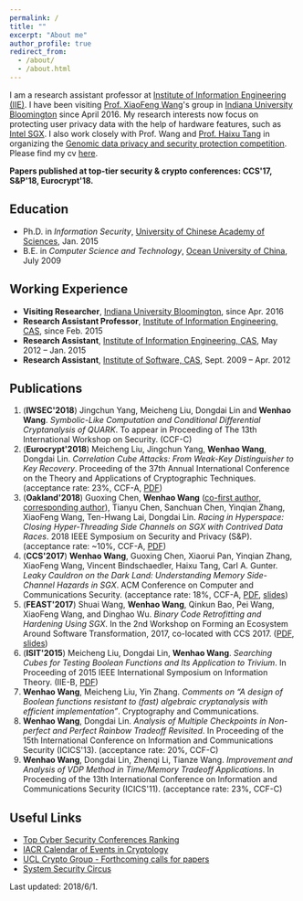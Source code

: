 ```yaml
---
permalink: /
title: ""
excerpt: "About me"
author_profile: true
redirect_from: 
  - /about/
  - /about.html
---
```

I am a research assistant professor at [Institute of Information Engineering (IIE)](http://www.iie.ac.cn/). I have been visiting [Prof. XiaoFeng Wang](https://www.informatics.indiana.edu/xw7/)'s group in [Indiana University Bloomington](https://www.indiana.edu/) since April 2016. My research interests now focus on protecting user privacy data with the help of hardware features, such as [Intel SGX](https://software.intel.com/en-us/sgx). I also work closely with Prof. Wang and [Prof. Haixu Tang](https://www.informatics.indiana.edu/hatang/) in organizing the [Genomic data privacy and security protection competition](http://www.humangenomeprivacy.org/2017/). Please find my cv [here](https://heartever.github.io/files/cv.pdf). 

**Papers published at top-tier security & crypto conferences: CCS'17, S&P'18, Eurocrypt'18.**

Education
------
* Ph.D. in _Information Security_, <ins>University of Chinese Academy of Sciences</ins>, Jan. 2015
* B.E. in _Computer Science and Technology_, <ins>Ocean University of China</ins>, July 2009

Working Experience
------
* **Visiting Researcher**, <ins>Indiana University Bloomington</ins>, since Apr. 2016
* **Research Assistant Professor**, <ins>Institute of Information Engineering, CAS</ins>, since Feb. 2015
* **Research Assistant**, <ins>Institute of Information Engineering, CAS</ins>, May 2012 – Jan. 2015
* **Research Assistant**, <ins>Institute of Software, CAS</ins>, Sept. 2009 – Apr. 2012

Publications
------
1. (**IWSEC'2018**) Jingchun Yang, Meicheng Liu, Dongdai Lin and **Wenhao Wang**. _Symbolic-Like Computation and Conditional Differential Cryptanalysis of QUARK_. To appear in Proceeding of The 13th International Workshop on Security. (CCF-C)
1. (**Eurocrypt'2018**) Meicheng Liu, Jingchun Yang, **Wenhao Wang**, Dongdai Lin. _Correlation Cube Attacks: From Weak-Key Distinguisher to Key Recovery_. Proceeding of the 37th Annual International Conference on the Theory and Applications of Cryptographic Techniques. (acceptance rate: 23%, CCF-A, [PDF](https://heartever.github.io/files/correlation.pdf))
1. (**Oakland'2018**) Guoxing Chen, **Wenhao Wang** (<ins>co-first author, corresponding author</ins>), Tianyu Chen, Sanchuan Chen, Yinqian Zhang, XiaoFeng Wang, Ten-Hwang Lai, Dongdai Lin. _Racing in Hyperspace: Closing Hyper-Threading Side Channels on SGX with Contrived Data Races_. 2018 IEEE Symposium on Security and Privacy (S&P). (acceptance rate: ~10%, CCF-A, [PDF](https://heartever.github.io/files/racing.pdf))
1. (**CCS'2017**) **Wenhao Wang**, Guoxing Chen, Xiaorui Pan, Yinqian Zhang, XiaoFeng Wang, Vincent Bindschaedler, Haixu Tang, Carl A. Gunter. _Leaky Cauldron on the Dark Land: Understanding Memory Side-Channel Hazards in SGX_. ACM Conference on Computer and Communications Security. (acceptance rate: 18%, CCF-A, [PDF](https://heartever.github.io/files/leaky.pdf), [slides](https://heartever.github.io/files/leaky_slides.pdf))
1. (**FEAST'2017**) Shuai Wang, **Wenhao Wang**, Qinkun Bao, Pei Wang, XiaoFeng Wang, and Dinghao Wu. _Binary Code Retrofitting and Hardening Using SGX_.  In the 2nd Workshop on Forming an Ecosystem Around Software Transformation, 2017, co-located with CCS 2017. ([PDF](https://heartever.github.io/files/bsgx-feast17.pdf), [slides](https://heartever.github.io/files/p43-wangA-slides.pdf))
1. (**ISIT'2015**) Meicheng Liu, Dongdai Lin, **Wenhao Wang**. _Searching Cubes for Testing Boolean Functions and Its Application to Trivium_. In Proceeding of 2015 IEEE International Symposium on Information Theory. (IIE-B, [PDF](https://heartever.github.io/files/searching.pdf))
1. **Wenhao Wang**, Meicheng Liu, Yin Zhang. _Comments on “A design of Boolean functions resistant to (fast) algebraic cryptanalysis with efficient implementation”_. Cryptography and Communications.
1. **Wenhao Wang**, Dongdai Lin. _Analysis of Multiple Checkpoints in Non-perfect and Perfect Rainbow Tradeoff Revisited_. In Proceeding of the 15th International Conference on Information and Communications Security (ICICS'13). (acceptance rate: 20%, CCF-C)
1. **Wenhao Wang**, Dongdai Lin, Zhenqi Li, Tianze Wang. _Improvement and Analysis of VDP Method in Time/Memory Tradeoff Applications_. In Proceeding of the 13th International Conference on Information and Communications Security (ICICS'11). (acceptance rate: 23%, CCF-C)

Useful Links
------
* [Top Cyber Security Conferences Ranking](http://jianying.space/conference-ranking.html)
* [IACR Calendar of Events in Cryptology](https://www.iacr.org/events/)
* [UCL Crypto Group - Forthcoming calls for papers](https://uclouvain.be/crypto/callforpapers/forthcoming)
* [System Security Circus](http://s3.eurecom.fr/~balzarot/notes/top4/index.html)

Last updated: 2018/6/1.
